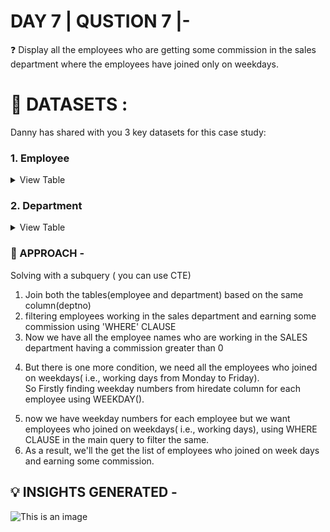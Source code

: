 
# DAY 7 | QUSTION 7 |-
❓  Display all the employees who are getting some commission in the sales department where the employees have joined only on weekdays.

 # **:file_folder: DATASETS :**
 Danny has shared with you 3 key datasets for this case study:
   ### **1. Employee**

 <details><summary>
 View Table
 </summary>
The employee_data table captures all the information of each employee comprising salary, department, job role, comission earned.

 | Emp_no  | Ename      | job        | mgr  | hiredate           | sal   | comm | deptno|
 | ------- | ---------- | ---------- | ---- | --------           | ----- | ---- | ----- |
 | 7934    |  MILLER    |CLERK       |7782  |1982-01-23 00:00:00 |  1300 | NULL |  10   |
 | 7902    |  FORD      |ANALYST     |7566  |1981-12-03 00:00:00 |  3000 | NULL |  20   |
 | 7900    |  JAMES     |CLERK       |7698  |1981-12-03 00:00:00 |   950 | NULL |  30   |
 | 7876    |  ADAMS     |CLERK       |7788  |1983-01-12 00:00:00 |  1100 | NULL |  20   |
 | 7844    |  TURNER    |SALESMAN    |7698  |1981-09-08 00:00:00 |  1500 |  0   |  30   |
 | 7839    |  KING      |PRESIDENT   |NULL  |1981-11-17 00:00:00 |  5000 | NULL |  10   |
 | 7788    |  SCOTT     |ANALYST     |7566  |1982-12-09 00:00:00 |  3000 | NULL |  20   |
 | 7782    |  CLARK     |MANAGER     |7839  |1981-06-09 00:00:00 |  2450 | NULL |  10   |
 | 7698    |  BLAKE     |MANAGER     |7839  |1981-05-01 00:00:00 |  2850 | NULL |  30   |
 | 7654    |  MARTIN    |SALESMAN    |7698  |1981-09-28 00:00:00 |  1250 | 1400 |  30   |
 | 7566    |  JONES     |MANAGER     |7839  |1981-04-02 00:00:00 |  2975 | NULL |  20   | 
 | 7521    |  WARD      |SALESMAN    |7698  |1981-02-22 00:00:00 |  1250 | 500  |  30   |
 | 7499    |  ALLEN     |SALESMAN    |7698  |1981-02-20 00:00:00 |  1600 | 300  |  30   |
 | 7369    |  SMITH     |CLERK       |7902  |1980-12-17 00:00:00 |   800 | NULL |  20   |

 </details>
 
  ### **2. Department**
  
  <details><summary>
 View Table
 </summary>
 The department table captures all the information of different department names with their department names.
  
| DEPTNO | DNAME      |    LOC   |
|--------|------------|----------|
|  10	   | ACCOUNTING	| NEW YORK |
|  20	   | RESEARCH	  | DALLAS   |
|  30	   | SALES      |	CHICAGO  |
|  40	   | OPERATIONS	| BOSTON   |
 
 </details>

### 🎯 APPROACH -
Solving with a subquery ( you can use CTE)
1. Join both the tables(employee and department) based on the same column(deptno)
2. filtering employees working in the sales department and earning some commission using 'WHERE' CLAUSE
3. Now we have all the employee names who are working in the SALES department having a commission greater than 0
4. <p>But there is one more condition, we need all the employees who joined on weekdays( i.e., working days from Monday to Friday).<br>So Firstly finding weekday numbers from hiredate column for each employee using WEEKDAY().</p>
5. now we have weekday numbers for each employee but we want employees who joined on weekdays( i.e., working days), using WHERE CLAUSE in the main query to filter the same.
6. As a result, we'll the get the list of employees who joined on week days and earning some commission.

## 💡 INSIGHTS GENERATED -
 ![This is an image](https://github.com/Sankriti09/30-DAYS-SQL-QUESTION-SERIES/assets/77229345/e8016223-deff-4cb3-80cf-c0aafc9f59d1)
